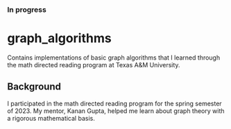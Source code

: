 ### In progress

# graph_algorithms
Contains implementations of basic graph algorithms that I learned through the math directed reading program at Texas A&amp;M University.

## Background
I participated in the math directed reading program for the spring semester of 2023. My mentor, Kanan Gupta, helped me learn about graph theory with a rigorous mathematical basis.
